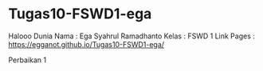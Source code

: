 # Tugas10-FSWD1-ega

Halooo Dunia
Nama        : Ega Syahrul Ramadhanto
Kelas       : FSWD 1
Link Pages  : https://egganot.github.io/Tugas10-FSWD1-ega/

Perbaikan 1